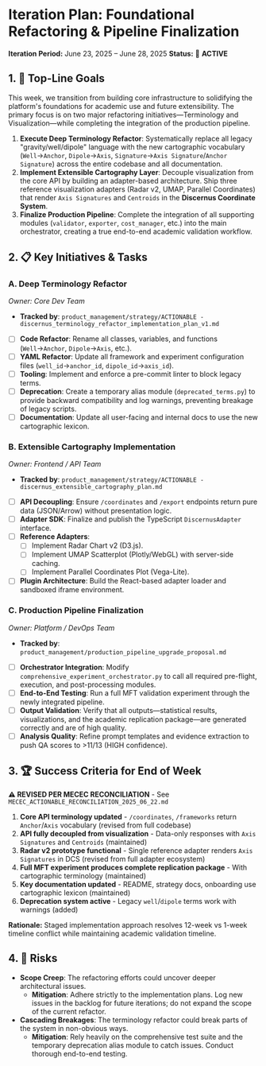 # Iteration Plan: Foundational Refactoring & Pipeline Finalization
**Iteration Period:** June 23, 2025 – June 28, 2025
**Status:** 🚀 **ACTIVE**

## 1. 🎯 Top-Line Goals

This week, we transition from building core infrastructure to solidifying the platform's foundations for academic use and future extensibility. The primary focus is on two major refactoring initiatives—Terminology and Visualization—while completing the integration of the production pipeline.

1.  **Execute Deep Terminology Refactor**: Systematically replace all legacy "gravity/well/dipole" language with the new cartographic vocabulary (`Well`→`Anchor`, `Dipole`→`Axis`, `Signature`→`Axis Signature`/`Anchor Signature`) across the entire codebase and all documentation.
2.  **Implement Extensible Cartography Layer**: Decouple visualization from the core API by building an adapter-based architecture. Ship three reference visualization adapters (Radar v2, UMAP, Parallel Coordinates) that render `Axis Signatures` and `Centroids` in the **Discernus Coordinate System**.
3.  **Finalize Production Pipeline**: Complete the integration of all supporting modules (`validator`, `exporter`, `cost_manager`, etc.) into the main orchestrator, creating a true end-to-end academic validation workflow.

## 2. 📋 Key Initiatives & Tasks

### A. Deep Terminology Refactor
*Owner: Core Dev Team*
- **Tracked by**: `product_management/strategy/ACTIONABLE - discernus_terminology_refactor_implementation_plan_v1.md`
- [ ] **Code Refactor**: Rename all classes, variables, and functions (`Well`→`Anchor`, `Dipole`→`Axis`, etc.).
- [ ] **YAML Refactor**: Update all framework and experiment configuration files (`well_id`→`anchor_id`, `dipole_id`→`axis_id`).
- [ ] **Tooling**: Implement and enforce a pre-commit linter to block legacy terms.
- [ ] **Deprecation**: Create a temporary alias module (`deprecated_terms.py`) to provide backward compatibility and log warnings, preventing breakage of legacy scripts.
- [ ] **Documentation**: Update all user-facing and internal docs to use the new cartographic lexicon.

### B. Extensible Cartography Implementation
*Owner: Frontend / API Team*
- **Tracked by**: `product_management/strategy/ACTIONABLE - discernus_extensible_cartography_plan.md`
- [ ] **API Decoupling**: Ensure `/coordinates` and `/export` endpoints return pure data (JSON/Arrow) without presentation logic.
- [ ] **Adapter SDK**: Finalize and publish the TypeScript `DiscernusAdapter` interface.
- [ ] **Reference Adapters**:
    - [ ] Implement Radar Chart v2 (D3.js).
    - [ ] Implement UMAP Scatterplot (Plotly/WebGL) with server-side caching.
    - [ ] Implement Parallel Coordinates Plot (Vega-Lite).
- [ ] **Plugin Architecture**: Build the React-based adapter loader and sandboxed iframe environment.

### C. Production Pipeline Finalization
*Owner: Platform / DevOps Team*
- **Tracked by**: `product_management/production_pipeline_upgrade_proposal.md`
- [ ] **Orchestrator Integration**: Modify `comprehensive_experiment_orchestrator.py` to call all required pre-flight, execution, and post-processing modules.
- [ ] **End-to-End Testing**: Run a full MFT validation experiment through the newly integrated pipeline.
- [ ] **Output Validation**: Verify that all outputs—statistical results, visualizations, and the academic replication package—are generated correctly and are of high quality.
- [ ] **Analysis Quality**: Refine prompt templates and evidence extraction to push QA scores to >11/13 (HIGH confidence).

## 3. 🏆 Success Criteria for End of Week

**⚠️ REVISED PER MECEC RECONCILIATION** - See `MECEC_ACTIONABLE_RECONCILIATION_2025_06_22.md`

1.  **Core API terminology updated** - `/coordinates`, `/frameworks` return `Anchor`/`Axis` vocabulary (revised from full codebase)
2.  **API fully decoupled from visualization** - Data-only responses with `Axis Signatures` and `Centroids` (maintained)
3.  **Radar v2 prototype functional** - Single reference adapter renders `Axis Signatures` in DCS (revised from full adapter ecosystem)
4.  **Full MFT experiment produces complete replication package** - With cartographic terminology (maintained)
5.  **Key documentation updated** - README, strategy docs, onboarding use cartographic lexicon (maintained)
6.  **Deprecation system active** - Legacy `well`/`dipole` terms work with warnings (added)

**Rationale:** Staged implementation approach resolves 12-week vs 1-week timeline conflict while maintaining academic validation timeline.

## 4. 🚨 Risks

- **Scope Creep**: The refactoring efforts could uncover deeper architectural issues.
    - **Mitigation**: Adhere strictly to the implementation plans. Log new issues in the backlog for future iterations; do not expand the scope of the current refactor.
- **Cascading Breakages**: The terminology refactor could break parts of the system in non-obvious ways.
    - **Mitigation**: Rely heavily on the comprehensive test suite and the temporary deprecation alias module to catch issues. Conduct thorough end-to-end testing. 